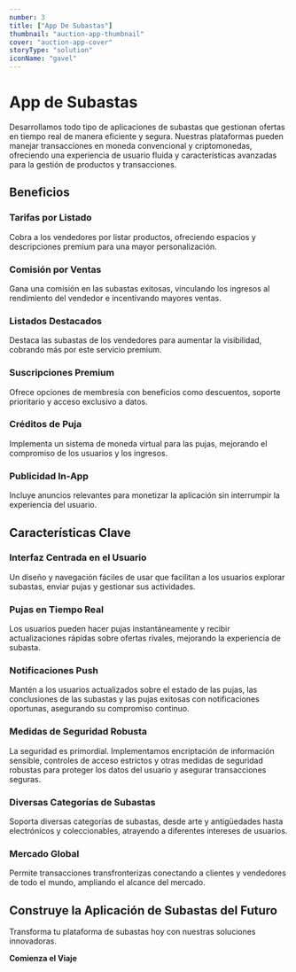 ```yaml
---
number: 3
title: ["App De Subastas"]
thumbnail: "auction-app-thumbnail"
cover: "auction-app-cover"
storyType: "solution"
iconName: "gavel"
---
```


# App de Subastas

Desarrollamos todo tipo de aplicaciones de subastas que gestionan ofertas en tiempo real de manera eficiente y segura. Nuestras plataformas pueden manejar transacciones en moneda convencional y criptomonedas, ofreciendo una experiencia de usuario fluida y características avanzadas para la gestión de productos y transacciones.

## Beneficios

### Tarifas por Listado

Cobra a los vendedores por listar productos, ofreciendo espacios y descripciones premium para una mayor personalización.

### Comisión por Ventas

Gana una comisión en las subastas exitosas, vinculando los ingresos al rendimiento del vendedor e incentivando mayores ventas.

### Listados Destacados

Destaca las subastas de los vendedores para aumentar la visibilidad, cobrando más por este servicio premium.

### Suscripciones Premium

Ofrece opciones de membresía con beneficios como descuentos, soporte prioritario y acceso exclusivo a datos.

### Créditos de Puja

Implementa un sistema de moneda virtual para las pujas, mejorando el compromiso de los usuarios y los ingresos.

### Publicidad In-App

Incluye anuncios relevantes para monetizar la aplicación sin interrumpir la experiencia del usuario.

## Características Clave

### Interfaz Centrada en el Usuario

Un diseño y navegación fáciles de usar que facilitan a los usuarios explorar subastas, enviar pujas y gestionar sus actividades.

### Pujas en Tiempo Real

Los usuarios pueden hacer pujas instantáneamente y recibir actualizaciones rápidas sobre ofertas rivales, mejorando la experiencia de subasta.

### Notificaciones Push

Mantén a los usuarios actualizados sobre el estado de las pujas, las conclusiones de las subastas y las pujas exitosas con notificaciones oportunas, asegurando su compromiso continuo.

### Medidas de Seguridad Robusta

La seguridad es primordial. Implementamos encriptación de información sensible, controles de acceso estrictos y otras medidas de seguridad robustas para proteger los datos del usuario y asegurar transacciones seguras.

### Diversas Categorías de Subastas

Soporta diversas categorías de subastas, desde arte y antigüedades hasta electrónicos y coleccionables, atrayendo a diferentes intereses de usuarios.

### Mercado Global

Permite transacciones transfronterizas conectando a clientes y vendedores de todo el mundo, ampliando el alcance del mercado.

## Construye la Aplicación de Subastas del Futuro

Transforma tu plataforma de subastas hoy con nuestras soluciones innovadoras.

**Comienza el Viaje**
